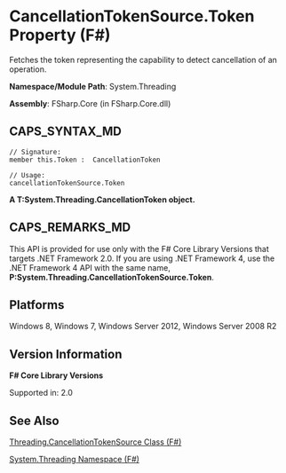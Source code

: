 # CancellationTokenSource.Token Property (F#)

Fetches the token representing the capability to detect cancellation of an operation.

**Namespace/Module Path**: System.Threading

**Assembly**: FSharp.Core (in FSharp.Core.dll)


## CAPS_SYNTAX_MD

```
// Signature:
member this.Token :  CancellationToken

// Usage:
cancellationTokenSource.Token
```
**A T:System.Threading.CancellationToken object.**
## CAPS_REMARKS_MD
This API is provided for use only with the F# Core Library Versions that targets .NET Framework 2.0. If you are using .NET Framework 4, use the .NET Framework 4 API with the same name, **P:System.Threading.CancellationTokenSource.Token**.


## Platforms
Windows 8, Windows 7, Windows Server 2012, Windows Server 2008 R2


## Version Information
**F# Core Library Versions**

Supported in: 2.0




## See Also
[Threading.CancellationTokenSource Class &#40;F&#35;&#41;](Threading.CancellationTokenSource+Class+%28F%23%29.md)

[System.Threading Namespace &#40;F&#35;&#41;](System.Threading+Namespace+%28F%23%29.md)


